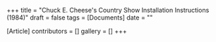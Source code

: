 +++
title = "Chuck E. Cheese's Country Show Installation Instructions (1984)"
draft = false
tags = [Documents]
date = ""

[Article]
contributors = []
gallery = []
+++